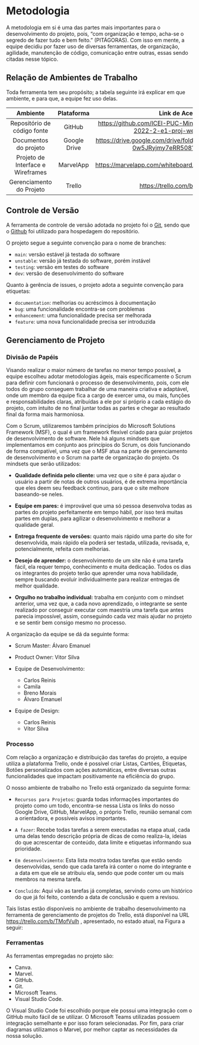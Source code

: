 
# Metodologia

A metodologia em si é uma das partes mais importantes para o desenvolvimento do projeto, pois, “com organização e tempo, acha-se o segredo de fazer tudo e bem feito.” (PITÁGORAS). Com isso em mente, a equipe decidiu por fazer uso de diversas ferramentas, de organização, agilidade, manutenção de código, comunicação entre outras, essas sendo citadas nesse tópico.

## Relação de Ambientes de Trabalho
Toda ferramenta tem seu propósito; a tabela seguinte irá explicar em que ambiente, e para que, a equipe fez uso delas.

|              Ambiente              |  Plataforma  |                                    Link de Acesso                                    |
|:----------------------------------:|:------------:|:------------------------------------------------------------------------------------:|
|     Repositório de código fonte    |    GitHub    | https://github.com/ICEI-PUC-Minas-PMV-ADS/pmv-ads-2022-2-e1-proj-web-t4-filmes       |
|        Documentos do projeto       | Google Drive | https://drive.google.com/drive/folders/1POynLcQ6bOiBFRq-0w5JRyjmy7eRR508?usp=sharing |
| Projeto de Interface e  Wireframes |   MarvelApp  | https://marvelapp.com/whiteboard/AkRMLcgAiwuiBpcDas4w                                |
|      Gerenciamento do Projeto      |    Trello    | https://trello.com/b/TMofVulh                                                        |


## Controle de Versão

A ferramenta de controle de versão adotada no projeto foi o
[Git](https://git-scm.com/), sendo que o [Github](https://github.com)
foi utilizado para hospedagem do repositório.

O projeto segue a seguinte convenção para o nome de branches:

- `main`: versão estável já testada do software
- `unstable`: versão já testada do software, porém instável
- `testing`: versão em testes do software
- `dev`: versão de desenvolvimento do software

Quanto à gerência de issues, o projeto adota a seguinte convenção para
etiquetas:

- `documentation`: melhorias ou acréscimos à documentação
- `bug`: uma funcionalidade encontra-se com problemas
- `enhancement`: uma funcionalidade precisa ser melhorada
- `feature`: uma nova funcionalidade precisa ser introduzida

## Gerenciamento de Projeto

### Divisão de Papéis
Visando realizar o maior número de tarefas no menor tempo possível, a equipe escolheu adotar metodologias ágeis, mais especificamente o Scrum para definir com funcionará o processo de desenvolvimento, pois, com ele todos do grupo conseguem trabalhar de uma maneira criativa e adaptável, onde um membro da equipe fica a cargo de exercer uma, ou mais, funções e responsabilidades claras, atribuídas a ele por si próprio a cada estágio do projeto, com intuito de no final juntar todas as partes e chegar ao resultado final da forma mais harmoniosa.

Com o Scrum, utilizaremos também princípios do Microsoft Solutions Framework (MSF), o qual é um framework flexível criado para guiar projetos de desenvolvimento de software. Nele há alguns mindsets que implementamos em conjunto aos princípios do Scrum, os dois funcionando de forma compatível, uma vez que o MSF atua na parte de gerenciamento de desenvolvimento e o Scrum na parte de organização do projeto. Os mindsets que serão utilizados:

+ **Qualidade definida pelo cliente:** uma vez que o site é para ajudar o usuário a partir de notas de outros usuários, é de extrema importância que eles deem seu feedback continuo, para que o site melhore baseando-se neles.


+ **Equipe em pares:** é improvável que uma só pessoa desenvolva todas as partes do projeto perfeitamente em tempo hábil, por isso terá muitas partes em duplas, para agilizar o desenvolvimento e melhorar a qualidade geral.


+ **Entrega frequente de versões:** quanto mais rápido uma parte do site for desenvolvida, mais rápido ela poderá ser testada, utilizada, revisada, e, potencialmente, refeita com melhorias.


+ **Desejo de aprender:** o desenvolvimento de um site não é uma tarefa fácil, ela requer tempo, conhecimento e muita dedicação. Todos os dias os integrantes do projeto terão que aprender uma nova habilidade, sempre buscando evoluir individualmente para realizar entregas de melhor qualidade.


+ **Orgulho no trabalho individual:** trabalha em conjunto com o mindset anterior, uma vez que, a cada novo aprendizado, o integrante se sente realizado por conseguir executar com maestria uma tarefa que antes parecia impossível, assim, conseguindo cada vez mais ajudar no projeto e se sentir bem consigo mesmo no processo.

A organização da equipe se dá da seguinte forma:

+ Scrum Master: Álvaro Emanuel
+ Product Owner: Vitor Silva

+ Equipe de Desenvolvimento:
	- Carlos Reinis 
	- Camila
	- Breno Morais
	- Álvaro Emanuel
+ Equipe de Design:
	- Carlos Reinis
	- Vítor Silva

### Processo

Com relação a organização e distribuição das tarefas do projeto, a equipe utiliza a plataforma Trello, onde é possível criar Listas, Cartões, Etiquetas, Botões personalizados com ações automáticas, entre diversas outras funcionalidades que impactam positivamente na eficiência do grupo.

O nosso ambiente de trabalho no Trello está organizado da seguinte forma:

- `Recursos para Projetos`: guarda todas informações importantes do projeto como um todo, encontra-se nessa Lista os links do nosso Google Drive, GitHub, MarvelApp, o próprio Trello, reunião semanal com a orientadora, e possíveis avisos importantes.

- `A fazer`: Recebe todas tarefas a serem executadas na etapa atual, cada uma delas tendo descrição própria de dicas de como realiza-la, ideias do que acrescentar de conteúdo, data limite e etiquetas informando sua prioridade.

- `Em desenvolvimento`: Esta lista mostra todas tarefas que estão sendo desenvolvidas, sendo que cada tarefa irá conter o nome do integrante e a data em que ele se atribuiu ela, sendo que pode conter um ou mais membros na mesma tarefa.

- `Concluído`: Aqui vão as tarefas já completas, servindo como um histórico do que já foi feito, contendo a data de conclusão e quem a revisou.

Tais listas estão disponíveis no ambiente de trabalho desenvolvimento na ferramenta de gerenciamento de projetos do Trello, está disponível na URL https://trello.com/b/TMofVulh , apresentado, no estado atual, na Figura a seguir:


### Ferramentas

As ferramentas empregadas no projeto são:

- Canva.
- Marvel.
- GitHub.
- Git.
- Microsoft Teams.
- Visual Studio Code.

O Visual Studio Code foi escolhido porque ele possui uma integração com o
GitHub muito fácil de se utilizar. O Microsoft Teams utilizadas possuem
integração semelhante e por isso foram selecionadas. Por fim, para criar
diagramas utilizamos o Marvel, por melhor captar as
necessidades da nossa solução.
